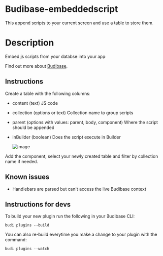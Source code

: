 # Budibase-embeddedscript

This append scripts to your current screen and use a table to store them.

# Description

Embed js scripts from your databse into your app

Find out more about [Budibase](https://github.com/Budibase/budibase).

## Instructions

Create a table with the following columns:

- content (text) JS code
- collection (options or text) Collection name to group scripts
- parent (options with values: parent, body, component) Where the script should be appended
- inBuilder (boolean) Does the script execute in Builder

  ![image](https://github.com/diogenesbrussels/budibase-embeddedscript/assets/91942877/aff598d6-6c8c-4788-b95b-4d950712e569)


Add the component, select your newly created table and filter by collection name if needed.

## Known issues

- Handlebars are parsed but can't access the live Budibase context

## Instructions for devs

To build your new plugin run the following in your Budibase CLI:

```
budi plugins --build
```

You can also re-build everytime you make a change to your plugin with the command:

```
budi plugins --watch
```
